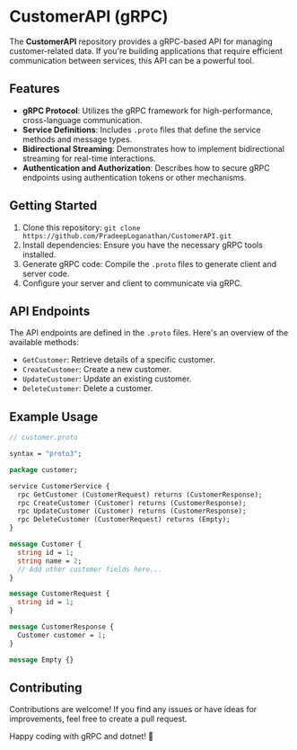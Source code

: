 # CustomerAPI (gRPC)

The **CustomerAPI** repository provides a gRPC-based API for managing customer-related data. If you're building applications that require efficient communication between services, this API can be a powerful tool.

## Features

- **gRPC Protocol**: Utilizes the gRPC framework for high-performance, cross-language communication.
- **Service Definitions**: Includes `.proto` files that define the service methods and message types.
- **Bidirectional Streaming**: Demonstrates how to implement bidirectional streaming for real-time interactions.
- **Authentication and Authorization**: Describes how to secure gRPC endpoints using authentication tokens or other mechanisms.

## Getting Started

1. Clone this repository: `git clone https://github.com/PradeepLoganathan/CustomerAPI.git`
2. Install dependencies: Ensure you have the necessary gRPC tools installed.
3. Generate gRPC code: Compile the `.proto` files to generate client and server code.
4. Configure your server and client to communicate via gRPC.

## API Endpoints

The API endpoints are defined in the `.proto` files. Here's an overview of the available methods:

- `GetCustomer`: Retrieve details of a specific customer.
- `CreateCustomer`: Create a new customer.
- `UpdateCustomer`: Update an existing customer.
- `DeleteCustomer`: Delete a customer.

## Example Usage

```proto
// customer.proto

syntax = "proto3";

package customer;

service CustomerService {
  rpc GetCustomer (CustomerRequest) returns (CustomerResponse);
  rpc CreateCustomer (Customer) returns (CustomerResponse);
  rpc UpdateCustomer (Customer) returns (CustomerResponse);
  rpc DeleteCustomer (CustomerRequest) returns (Empty);
}

message Customer {
  string id = 1;
  string name = 2;
  // Add other customer fields here...
}

message CustomerRequest {
  string id = 1;
}

message CustomerResponse {
  Customer customer = 1;
}

message Empty {}
```

## Contributing

Contributions are welcome! If you find any issues or have ideas for improvements, feel free to create a pull request.

Happy coding with gRPC and dotnet! 🚀
